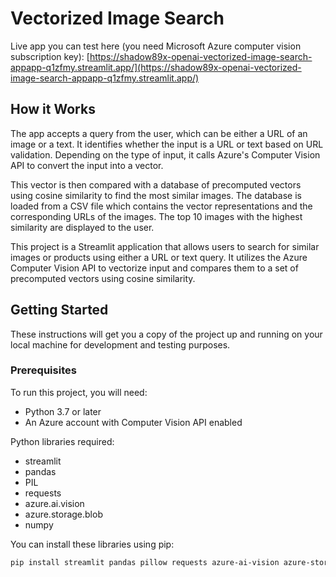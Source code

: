 # Vectorized Image Search

Live app you can test here (you need Microsoft Azure computer vision subscription key):
[https://shadow89x-openai-vectorized-image-search-appapp-q1zfmy.streamlit.app/](https://shadow89x-openai-vectorized-image-search-appapp-q1zfmy.streamlit.app/)

## How it Works

The app accepts a query from the user, which can be either a URL of an image or a text. It identifies whether the input is a URL or text based on URL validation. Depending on the type of input, it calls Azure's Computer Vision API to convert the input into a vector.

This vector is then compared with a database of precomputed vectors using cosine similarity to find the most similar images. The database is loaded from a CSV file which contains the vector representations and the corresponding URLs of the images. The top 10 images with the highest similarity are displayed to the user.

This project is a Streamlit application that allows users to search for similar images or products using either a URL or text query. It utilizes the Azure Computer Vision API to vectorize input and compares them to a set of precomputed vectors using cosine similarity.

## Getting Started

These instructions will get you a copy of the project up and running on your local machine for development and testing purposes.

### Prerequisites

To run this project, you will need:

- Python 3.7 or later
- An Azure account with Computer Vision API enabled

Python libraries required:

- streamlit
- pandas
- PIL
- requests
- azure.ai.vision
- azure.storage.blob
- numpy

You can install these libraries using pip:

```bash
pip install streamlit pandas pillow requests azure-ai-vision azure-storage-blob numpy
